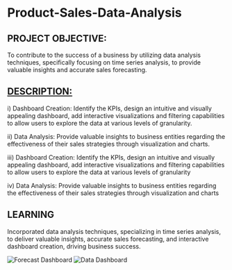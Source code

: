 # Product-Sales-Data-Analysis

## **PROJECT OBJECTIVE:** 

To contribute to the success of a business by utilizing data analysis techniques, specifically focusing on time series analysis, to provide valuable insights and accurate sales forecasting.

##	**<u>DESCRIPTION:</u>**

i)	Dashboard Creation: Identify the KPIs, design an intuitive and visually
appealing dashboard, add interactive visualizations and filtering capabilities to
allow users to explore the data at various levels of granularity.

ii)	Data Analysis: Provide valuable insights to business entities regarding the
effectiveness of their sales strategies through visualization and charts.

iii)	Dashboard Creation: Identify the KPIs, design an intuitive and visually
appealing dashboard, add interactive visualizations and filtering capabilities to
allow users to explore the data at various levels of granularity

iv)	 Data Analysis: Provide valuable insights to business entities regarding the
effectiveness of their sales strategies through visualization and charts

## __LEARNING__
Incorporated data analysis techniques, specializing in time series analysis, to deliver valuable insights, accurate sales forecasting, and interactive dashboard creation, driving business success.


![Forecast Dashboard](https://github.com/Gyan3168/Product-Sales-Data-Analytics/assets/67944423/8d369313-fbae-4a85-a051-493a74e3861b)
![Data Dashboard](https://github.com/Gyan3168/Product-Sales-Data-Analytics/assets/67944423/6fe3e270-0fe1-4df0-8125-c27156a54f6a)

